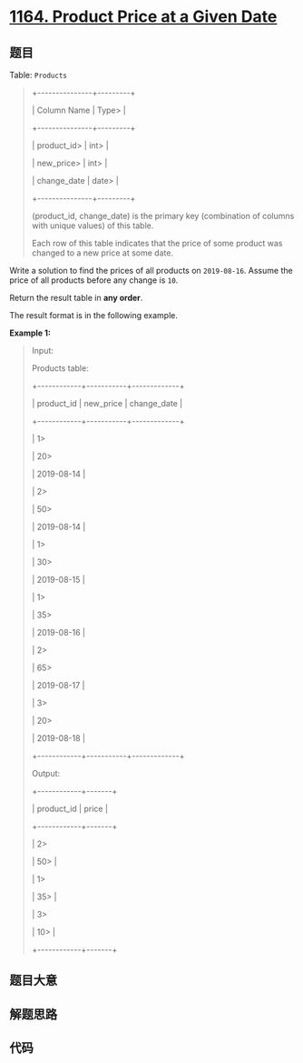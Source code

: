 # [1164. Product Price at a Given Date](https://leetcode.com/problems/product-price-at-a-given-date/)

## 题目

Table: `Products`

> 
> 
> 
> 
> 
> +---------------+---------+
> 
> | Column Name   | Type> 
> |
> 
> +---------------+---------+
> 
> | product_id> 
> | int> 
>  |
> 
> | new_price> 
>  | int> 
>  |
> 
> | change_date   | date> 
> |
> 
> +---------------+---------+
> 
> (product_id, change_date) is the primary key (combination of columns with unique values) of this table.
> 
> Each row of this table indicates that the price of some product was changed to a new price at some date.



Write a solution to find the prices of all products on `2019-08-16`. Assume
the price of all products before any change is `10`.

Return the result table in **any order**.

The result format is in the following example.



**Example 1:**

> Input: 
> 
> Products table:
> 
> +------------+-----------+-------------+
> 
> | product_id | new_price | change_date |
> 
> +------------+-----------+-------------+
> 
> | 1> 
> > 
>   | 20> 
> > 
> | 2019-08-14  |
> 
> | 2> 
> > 
>   | 50> 
> > 
> | 2019-08-14  |
> 
> | 1> 
> > 
>   | 30> 
> > 
> | 2019-08-15  |
> 
> | 1> 
> > 
>   | 35> 
> > 
> | 2019-08-16  |
> 
> | 2> 
> > 
>   | 65> 
> > 
> | 2019-08-17  |
> 
> | 3> 
> > 
>   | 20> 
> > 
> | 2019-08-18  |
> 
> +------------+-----------+-------------+
> 
> Output: 
> 
> +------------+-------+
> 
> | product_id | price |
> 
> +------------+-------+
> 
> | 2> 
> > 
>   | 50> 
> |
> 
> | 1> 
> > 
>   | 35> 
> |
> 
> | 3> 
> > 
>   | 10> 
> |
> 
> +------------+-------+
> 
> 


## 题目大意

## 解题思路

## 代码

```javascript

```


